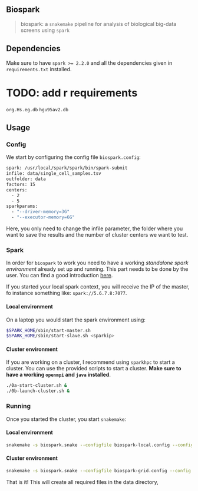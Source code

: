 ## Biospark

> biospark:  a `snakemake` pipeline for analysis of biological big-data screens using `spark`

## Dependencies

Make sure to have `spark >= 2.2.0` and all the dependencies given in `requirements.txt` installed.

# TODO: add r requirements

`org.Hs.eg.db`
`hgu95av2.db`

## Usage

### Config

We start by configuring the config file `biospark.config`:

```bash
spark: /usr/local/spark/spark/bin/spark-submit
infile: data/single_cell_samples.tsv
outfolder: data
factors: 15
centers:
  - 2
  - 5
sparkparams:
  - "--driver-memory=3G"
  - "--executor-memory=6G"
```

Here, you only need to change the infile parameter, the folder where you want to save the results and the number of cluster centers we want to test.

### Spark

In order for `biospark` to work you need to have a working *standalone spark environment* already set up and running. This part needs to be done by the user. You can find a good introduction [here](https://spark.apache.org/docs/latest/spark-standalone.html).

If you started your local spark context, you will receive the IP of the master, fo instance something like: `spark://5.6.7.8:7077`.

#### Local environment

On a laptop you would start the spark environment using:

```bash
$SPARK_HOME/sbin/start-master.sh
$SPARK_HOME/sbin/start-slave.sh <sparkip>
```

#### Cluster environment

If you are working on a cluster, I recommend using `sparkhpc` to start a cluster. You can use the provided scripts to start a cluster. **Make sure to have a working `openmpi` and `java` installed**.

```bash
./0a-start-cluster.sh &
./0b-launch-cluster.sh &
```

### Running

Once you started the cluster, you start `snakemake`:

#### Local environment

```bash
snakemake -s biospark.snake --configfile biospark-local.config --config sparkip= <sparkip>
```

#### Cluster environment

```bash
snakemake -s biospark.snake --configfile biospark-grid.config --config sparkip= <sparkip>
```

That is it! This will create all required files in the data directory,
